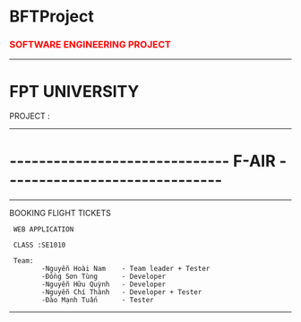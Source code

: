 # BFTProject

<h3 style="color: red">SOFTWARE ENGINEERING PROJECT</h3>
<hr>

<h1>FPT UNIVERSITY</h1>

PROJECT :
<hr>
<h1>------------------------------  F-AIR  ------------------------------ </h1>
<hr>
     BOOKING FLIGHT TICKETS

     WEB APPLICATION

     CLASS :SE1010

     Team: 
            -Nguyễn Hoài Nam    - Team leader + Tester
            -Đồng Sơn Tùng      - Developer
            -Nguyễn Hữu Quỳnh   - Developer
            -Nguyễn Chí Thành   - Developer + Tester
            -Đào Mạnh Tuấn      - Tester
            
<hr>
